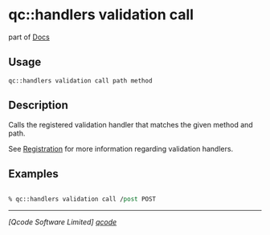 qc::handlers validation call
==============

part of [Docs](../index.md)

Usage
-----
`qc::handlers validation call path method`

Description
-----------
Calls the registered validation handler that matches the given method and path.

See [Registration](../registration.md) for more information regarding validation handlers.

Examples
--------
```tcl

% qc::handlers validation call /post POST

```

----------------------------------
*[Qcode Software Limited] [qcode]*

[qcode]: http://www.qcode.co.uk "Qcode Software"